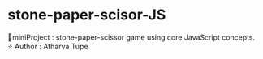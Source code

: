 # stone-paper-scisor-JS
📌miniProject : stone-paper-scissor game using core JavaScript concepts.<br>
⭐️ Author : Atharva Tupe
